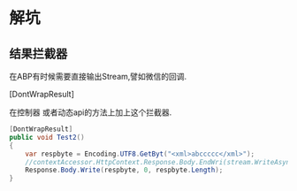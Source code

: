 # 解坑

## 结果拦截器

在ABP有时候需要直接输出Stream,譬如微信的回调.

[DontWrapResult]

在控制器 或者动态api的方法上加上这个拦截器.

```c#
[DontWrapResult]
public void Test2()
{
    var respbyte = Encoding.UTF8.GetByt("<xml>abccccc</xml>");
    //contextAccessor.HttpContext.Response.Body.EndWri(stream.WriteAsync(respbyte, 0, respbyte.Length));
    Response.Body.Write(respbyte, 0, respbyte.Length);
}
```